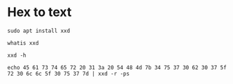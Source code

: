 # Hex to text
```
sudo apt install xxd
```
```
whatis xxd
```
```
xxd -h
```
```
echo 45 61 73 74 65 72 20 31 3a 20 54 48 4d 7b 34 75 37 30 62 30 37 5f 72 30 6c 6c 5f 30 75 37 7d | xxd -r -ps
```
